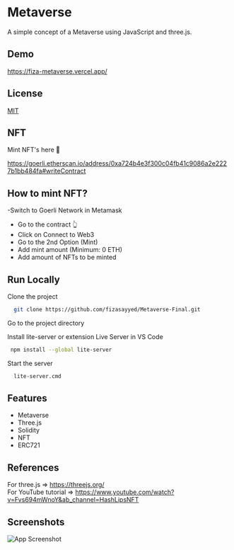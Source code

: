 
# Metaverse 

A simple concept of a Metaverse using JavaScript and three.js.



## Demo

https://fiza-metaverse.vercel.app/

## License

[MIT](https://choosealicense.com/licenses/mit/)

## NFT
Mint NFT's here 🚀

https://goerli.etherscan.io/address/0xa724b4e3f300c04fb41c9086a2e2227b1bb484fa#writeContract

## How to mint NFT?
-Switch to Goerli Network in Metamask
- Go to the contract 👆
- Click on Connect to Web3
- Go to the 2nd Option (Mint)
- Add mint amount (Minimum: 0 ETH)
- Add amount of NFTs to be minted

## Run Locally

Clone the project

```bash
  git clone https://github.com/fizasayyed/Metaverse-Final.git
```

Go to the project directory

Install lite-server or extension Live Server in VS Code

```bash
 npm install --global lite-server
```

Start the server

```bash
  lite-server.cmd
```


## Features

- Metaverse
- Three.js
- Solidity
- NFT 
- ERC721

## References

For three.js => https://threejs.org/ <br>
For YouTube tutorial => https://www.youtube.com/watch?v=Fvs694mWnoY&ab_channel=HashLipsNFT

## Screenshots

![App Screenshot](https://i2.paste.pics/ab4a1e25378dd096ca9b2668cca6fbba.png "App Screenshot")



